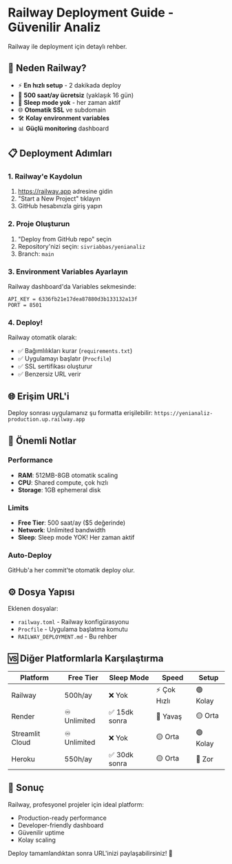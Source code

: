 # Railway Deployment Guide - Güvenilir Analiz

Railway ile deployment için detaylı rehber.

## 🚀 Neden Railway?

- ⚡ **En hızlı setup** - 2 dakikada deploy
- 🔋 **500 saat/ay ücretsiz** (yaklaşık 16 gün)
- 🚀 **Sleep mode yok** - her zaman aktif
- 🌐 **Otomatik SSL** ve subdomain
- 🛠️ **Kolay environment variables**
- 📊 **Güçlü monitoring** dashboard

## 📋 Deployment Adımları

### 1. Railway'e Kaydolun
1. https://railway.app adresine gidin
2. "Start a New Project" tıklayın
3. GitHub hesabınızla giriş yapın

### 2. Proje Oluşturun
1. "Deploy from GitHub repo" seçin
2. Repository'nizi seçin: `sivriabbas/yenianaliz`
3. Branch: `main`

### 3. Environment Variables Ayarlayın
Railway dashboard'da Variables sekmesinde:

```
API_KEY = 6336fb21e17dea87880d3b133132a13f
PORT = 8501
```

### 4. Deploy!
Railway otomatik olarak:
- ✅ Bağımlılıkları kurar (`requirements.txt`)
- ✅ Uygulamayı başlatır (`Procfile`)
- ✅ SSL sertifikası oluşturur
- ✅ Benzersiz URL verir

## 🌐 Erişim URL'i

Deploy sonrası uygulamanız şu formatta erişilebilir:
`https://yenianaliz-production.up.railway.app`

## 🔧 Önemli Notlar

### Performance
- **RAM**: 512MB-8GB otomatik scaling
- **CPU**: Shared compute, çok hızlı
- **Storage**: 1GB ephemeral disk

### Limits
- **Free Tier**: 500 saat/ay ($5 değerinde)
- **Network**: Unlimited bandwidth
- **Sleep**: Sleep mode YOK! Her zaman aktif

### Auto-Deploy
GitHub'a her commit'te otomatik deploy olur.

## ⚙️ Dosya Yapısı

Eklenen dosyalar:
- `railway.toml` - Railway konfigürasyonu
- `Procfile` - Uygulama başlatma komutu
- `RAILWAY_DEPLOYMENT.md` - Bu rehber

## 🆚 Diğer Platformlarla Karşılaştırma

| Platform | Free Tier | Sleep Mode | Speed | Setup |
|----------|-----------|------------|--------|--------|
| Railway | 500h/ay | ❌ Yok | ⚡ Çok Hızlı | 🟢 Kolay |
| Render | ♾️ Unlimited | ✅ 15dk sonra | 🐌 Yavaş | 🟡 Orta |
| Streamlit Cloud | ♾️ Unlimited | ❌ Yok | 🟡 Orta | 🟢 Kolay |
| Heroku | 550h/ay | ✅ 30dk sonra | 🟡 Orta | 🔴 Zor |

## 🎯 Sonuç

Railway, profesyonel projeler için ideal platform:
- Production-ready performance
- Developer-friendly dashboard  
- Güvenilir uptime
- Kolay scaling

Deploy tamamlandıktan sonra URL'inizi paylaşabilirsiniz! 🚀